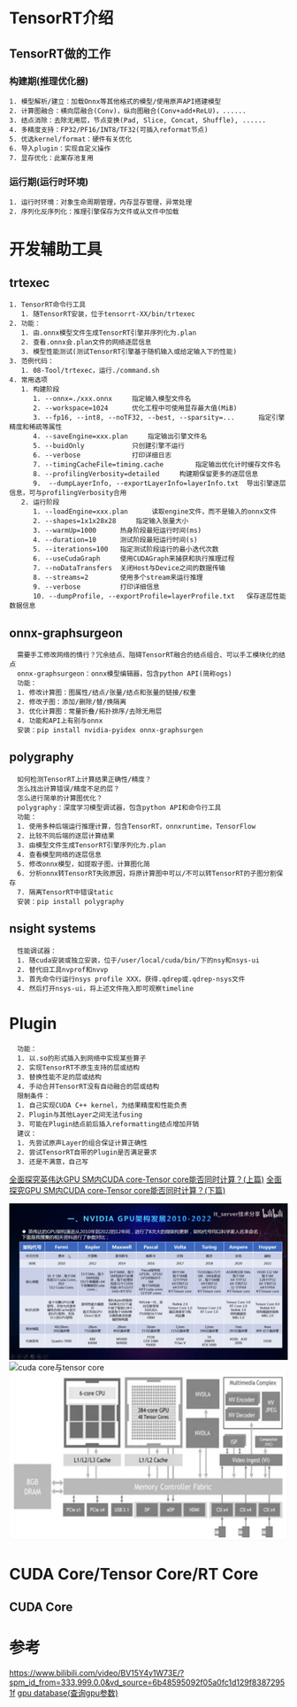 # TensorRT介绍
## TensorRT做的工作
### 构建期(推理优化器)
    1. 模型解析/建立：加载Onnx等其他格式的模型/使用原声API搭建模型
    2. 计算图融合：横向层融合(Conv)，纵向图融合(Conv+add+ReLU)，......
    3. 结点消除：去除无用层，节点变换(Pad, Slice, Concat, Shuffle), ......
    4. 多精度支持：FP32/PF16/INT8/TF32(可插入reformat节点)
    5. 优选kernel/format：硬件有关优化
    6. 导入plugin：实现自定义操作
    7. 显存优化：此案存池复用
### 运行期(运行时环境)
    1. 运行时环境：对象生命周期管理，内存显存管理，异常处理
    2. 序列化反序列化：推理引擎保存为文件或从文件中加载 


# 开发辅助工具
## trtexec
    1. TensorRT命令行工具
       1. 随TensorRT安装，位于tensorrt-XX/bin/trtexec 
    2. 功能：
       1. 由.onnx模型文件生成TensorRT引擎并序列化为.plan
       2. 查看.onnx会.plan文件的网络逐层信息
       3. 模型性能测试(测试TensorRT引擎基于随机输入或给定输入下的性能)
    3. 范例代码：
       1. 08-Tool/trtexec，运行./command.sh
    4. 常用选项
       1. 构建阶段
          1. --onnx=./xxx.onnx     指定输入模型文件名
          2. --workspace=1024      优化工程中可使用显存最大值(MiB)
          3. --fp16, --int8, --noTF32, --best, --sparsity=...      指定引擎精度和稀疏等属性
          4. --saveEngine=xxx.plan     指定输出引擎文件名
          5. --buidOnly            只创建引擎不运行
          6. --verbose             打印详细日志
          7. --timingCacheFile=timing.cache        指定输出优化计时缓存文件名
          8. --profilingVerbosity=detailed     构建期保留更多的逐层信息
          9.  --dumpLayerInfo, --exportLayerInfo=layerInfo.txt  导出引擎逐层信息，可与profilingVerbosity合用
       2. 运行阶段
          1. --loadEngine=xxx.plan      读取engine文件，而不是输入的onnx文件
          2. --shapes=1x1x28x28     指定输入张量大小
          3. --warmUp=1000      热身阶段最短运行时间(ms)
          4. --duration=10      测试阶段最短运行时间(s)
          5. --iterations=100   指定测试阶段运行的最小迭代次数
          6. --useCudaGraph     使用CUDAGraph来捕获和执行推理过程
          7. --noDataTransfers  关闭Host与Device之间的数据传输
          8. --streams=2        使用多个stream来运行推理
          9. --verbose          打印详细信息
          10. --dumpProfile, --exportProfile=layerProfile.txt   保存逐层性能数据信息    

## onnx-graphsurgeon
      需要手工修改网络的情行？冗余结点、阻碍TensorRT融合的结点组合、可以手工模块化的结点
      onnx-graphsurgeon：onnx模型编辑器，包含python API(简称ogs)
      功能：
      1. 修改计算图：图属性/结点/张量/结点和张量的链接/权重
      2. 修改子图：添加/删除/替/换隔离
      3. 优化计算图：常量折叠/拓扑排序/去除无用层
      4. 功能和API上有别与onnx
      安装：pip install nvidia-pyidex onnx-graphsurgen
## polygraphy
      如何检测TensorRT上计算结果正确性/精度？
      怎么找出计算错误/精度不足的层？
      怎么进行简单的计算图优化？
      polygraphy：深度学习模型调试器，包含python API和命令行工具
      功能：
      1. 使用多种后端运行推理计算，包含TensorRT，onnxruntime，TensorFlow
      2. 比较不同后端的逐层计算结果
      3. 由模型文件生成TensorRT引擎序列化为.plan
      4. 查看模型网络的逐层信息
      5. 修改onnx模型，如提取子图，计算图化简
      6. 分析onnx转TensorRT失败原因，将原计算图中可以/不可以转TensorRT的子图分割保存
      7. 隔离TensorRT中错误tatic
      安装：pip install polygraphy
## nsight systems
      性能调试器：
      1. 随cuda安装或独立安装，位于/user/local/cuda/bin/下的nsy和nsys-ui
      2. 替代旧工具nvprof和nvvp
      3. 首先命令行运行nsys profile XXX，获得.qdrep或.qdrep-nsys文件
      4. 然后打开nsys-ui，将上述文件拖入即可观察timeline
   
# Plugin
      功能：
      1. 以.so的形式插入到网络中实现某些算子
      2. 实现TensorRT不原生支持的层或结构
      3. 替换性能不足的层或结构
      4. 手动合并TensorRT没有自动融合的层或结构
      限制条件：
      1. 自己实现CUDA C++ kernel，为结果精度和性能负责
      2. Plugin与其他Layer之间无法fusing
      3. 可能在Plugin结点前后插入reformatting结点增加开销
      建议：
      1. 先尝试原声Layer的组合保证计算正确性
      2. 尝试TensorRT自带的Plugin是否满足要求
      3. 还是不满意，自己写


[全面探究英伟达GPU SM内CUDA core-Tensor core能否同时计算？(上篇)](https://zhuanlan.zhihu.co/p/697000619)
[全面探究GPU SM内CUDA core-Tensor core能否同时计算？(下篇)](https://zhuanlan.zhihu.com/p/698572611)

![gpu演进](./docs/gpu演进.jpg)
![cuda core与tensor core](./docs/cuda%20core与tensor%20core.jpg)
![](./docs/cuda%20core、tensor%20core与dla.jpg)
# CUDA Core/Tensor Core/RT Core
## CUDA Core


#
# 参考
   https://www.bilibili.com/video/BV15Y4y1W73E/?spm_id_from=333.999.0.0&vd_source=6b48595092f05a0fc1d129f83872951f
   [gpu database(查询gpu参数)](https://www.techpowerup.com/gpu-specs/)